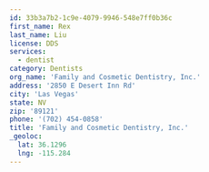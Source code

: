 ```yaml
---
id: 33b3a7b2-1c9e-4079-9946-548e7ff0b36c
first_name: Rex
last_name: Liu
license: DDS
services:
  - dentist
category: Dentists
org_name: 'Family and Cosmetic Dentistry, Inc.'
address: '2850 E Desert Inn Rd'
city: 'Las Vegas'
state: NV
zip: '89121'
phone: '(702) 454-0858'
title: 'Family and Cosmetic Dentistry, Inc.'
_geoloc:
  lat: 36.1296
  lng: -115.284
---
```

